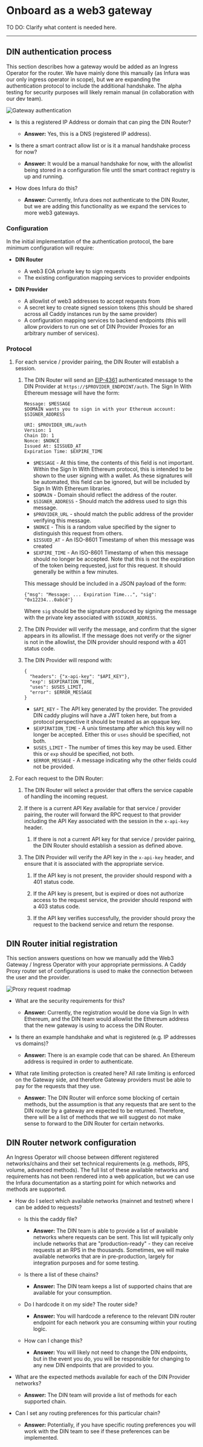 # Onboard as a web3 gateway

TO DO: Clarify what content is needed here.

---

## DIN authentication process

This section describes how a gateway would be added as an Ingress Operator for the router.
We have mainly done this manually (as Infura was our only ingress operator in scope), but we are expanding the authentication protocol to include the additional handshake.
The alpha testing for security purposes will likely remain manual (in collaboration with our dev team).

![Gateway authentication](/img/gateway-authentication.png)

- Is this a registered IP Address or domain that can ping the DIN Router? 
  - **Answer:** Yes, this is a DNS (registered IP address).

- Is there a smart contract allow list or is it a manual handshake process for now? 
  - **Answer:** It would be a manual handshake for now, with the allowlist being stored in a configuration file until the smart contract registry is up and running.

- How does Infura do this? 
  - **Answer:** Currently, Infura does not authenticate to the DIN Router, but we are adding this functionality as we expand the services to more web3 gateways.

### Configuration

In the initial implementation of the authentication protocol, the bare minimum configuration will require:

- **DIN Router**
  - A web3 EOA private key to sign requests
  - The existing configuration mapping services to provider endpoints

- **DIN Provider**
  - A allowlist of web3 addresses to accept requests from
  - A secret key to create signed session tokens (this should be shared across all Caddy instances run by the same provider)
  - A configuration mapping services to backend endpoints (this will allow providers to run one set of DIN Provider Proxies for an arbitrary number of services).

### Protocol

1. For each service / provider pairing, the DIN Router will establish a session.

    1. The DIN Router will send an [EIP-4361](https://eips.ethereum.org/EIPS/eip-4361) authenticated message to the DIN Provider at `https://$PROVIDER_ENDPOINT/auth`.
        The Sign In With Ethereum message will have the form:

        ```text
        Message: $MESSAGE
        $DOMAIN wants you to sign in with your Ethereum account:
        $SIGNER_ADDRESS

        URI: $PROVIDER_URL/auth
        Version: 1
        Chain ID: 1
        Nonce: $NONCE
        Issued At: $ISSUED_AT
        Expiration Time: $EXPIRE_TIME
        ```

        - `$MESSAGE` - At this time, the contents of this field is not important.
          Within the Sign In With Ethereum protocol, this is intended to be shown to the user signing with a wallet.
          As these signatures will be automated, this field can be ignored, but will be included by Sign In With Ethereum libraries.
        - `$DOMAIN` - Domain should reflect the address of the router.
        - `$SIGNER_ADDRESS` - Should match the address used to sign this message.
        - `$PROVIDER_URL` - should match the public address of the provider verifying this message.
        - `$NONCE` - This is a random value specified by the signer to distinguish this request from others. 
        - `$ISSUED_AT` - An ISO-8601 Timestamp of when this message was created
        - `$EXPIRE_TIME` - An ISO-8601 Timestamp of when this message should no longer be accepted.
          Note that this is not the expiration of the token being requested, just for this request.
          It should generally be within a few minutes.

        This message should be included in a JSON payload of the form:

        ```text
        {"msg": "Message: ... Expiration Time...", "sig": "0x12234...0abcd"}
        ```

        Where `sig` should be the signature produced by signing the message with the private key associated with `$SIGNER_ADDRESS`.

    2. The DIN Provider will verify the message, and confirm that the signer appears in its allowlist.
        If the message does not verify or the signer is not in the allowlist, the DIN provider should respond with a 401 status code.

    3. The DIN Provider will respond with:

        ```text
        {
          "headers": {"x-api-key": "$API_KEY"},
          "exp": $EXPIRATION_TIME,
          "uses": $USES_LIMIT,
          "error": $ERROR_MESSAGE
        }
        ```

        - `$API_KEY` - The API key generated by the provider.
          The provided DIN caddy plugins will have a JWT token here, but from a protocol perspective it should be treated as an opaque key.
        - `$EXPIRATION_TIME` - A unix timestamp after which this key will no longer be accepted.
          Either this or `uses` should be specified, not both.
        - `$USES_LIMIT` - The number of times this key may be used.
          Either this or `exp` should be specified, not both.
        - `$ERROR_MESSAGE` - A message indicating why the other fields could not be provided.

2. For each request to the DIN Router:

    1. The DIN Router will select a provider that offers the service capable of handling the incoming request.

    2. If there is a current API Key available for that service / provider pairing, the router will forward the RPC request to that provider including the API Key associated with the session in the `x-api-key` header.

        1. If there is not a current API key for that service / provider pairing, the DIN Router should establish a session as defined above.

    3. The DIN Provider will verify the API key in the `x-api-key` header, and ensure that it is associated with the appropriate service.

        1. If the API key is not present, the provider should respond with a 401 status code.

        2. If the API key is present, but is expired or does not authorize access to the request service, the provider should respond with a 403 status code.

        3. If the API key verifies successfully, the provider should proxy the request to the backend service and return the response.

## DIN Router initial registration

This section answers questions on how we manually add the Web3 Gateway / Ingress Operator with your appropriate permissions. A Caddy Proxy router set of configurations is used to make the connection between the user and the provider.

![Proxy request roadmap](/img/proxy-request-roadmap.png)

- What are the security requirements for this?
  - **Answer:** Currently, the registration would be done via Sign In with Ethereum, and the DIN team would allowlist the Ethereum address that the new gateway is using to access the DIN Router.

- Is there an example handshake and what is registered (e.g. IP addresses vs domains)?
  - **Answer:** There is an example code that can be shared.
    An Ethereum address is required in order to authenticate.

- What rate limiting protection is created here?
  All rate limiting is enforced on the Gateway side, and therefore Gateway providers must be able to pay for the requests that they use.
  - **Answer:** The DIN Router will enforce some blocking of certain methods, but the assumption is that any requests that are sent to the DIN router by a gateway are expected to be returned.
    Therefore, there will be a list of methods that we will suggest do not make sense to forward to the DIN Router for certain networks.

## DIN Router network configuration

An Ingress Operator will choose between different registered networks/chains and their set technical requirements (e.g. methods, RPS, volume, advanced methods).
The full list of these available networks and requirements has not been rendered into a web application, but we can use the Infura documentation as a starting point for which networks and methods are supported. 

- How do I select which available networks (mainnet and testnet) where I can be added to requests?

  - Is this the caddy file?
    - **Answer:** The DIN team is able to provide a list of available networks where requests can be sent.
      This list will typically only include networks that are "production-ready" - they can receive requests at an RPS in the thousands.
      Sometimes, we will make available networks that are in pre-production, largely for integration purposes and for some testing.

  - Is there a list of these chains?
    - **Answer:** The DIN team keeps a list of supported chains that are available for your consumption.

  - Do I hardcode it on my side? The router side?
    - **Answer:** You will hardcode a reference to the relevant DIN router endpoint for each network you are consuming within your routing logic.

  - How can I change this?
    - **Answer:** You will likely not need to change the DIN endpoints, but in the event you do, you will be responsible for changing to any new DIN endpoints that are provided to you.

- What are the expected methods available for each of the DIN Provider networks?
  - **Answer:** The DIN team will provide a list of methods for each supported chain.

- Can I set any routing preferences for this particular chain?
  - **Answer:** Potentially, if you have specific routing preferences you will work with the DIN team to see if these preferences can be implemented.
